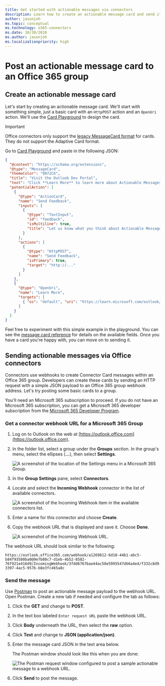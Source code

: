 ```yaml
---
title: Get started with actionable messages via connectors
description: Learn how to create an actionable message card and send it via Office connectors.
author: jasonjoh
ms.topic: conceptual
ms.technology: o365-connectors
ms.date: 10/30/2018
ms.author: jasonjoh
ms.localizationpriority: high
---
```


# Post an actionable message card to an Office 365 group

## Create an actionable message card

Let's start by creating an actionable message card. We'll start with something simple, just a basic card with an `HttpPOST` action and an `OpenUri` action. We'll use the [Card Playground](https://messagecardplayground.azurewebsites.net/) to design the card.

> [!IMPORTANT]
> Office connectors only support the [legacy MessageCard format](message-card-reference.md) for cards. They do not support the Adaptive Card format.

Go to [Card Playground](https://messagecardplayground.azurewebsites.net/) and paste in the following JSON:

```json
{
  "@context": "https://schema.org/extensions",
  "@type": "MessageCard",
  "themeColor": "0072C6",
  "title": "Visit the Outlook Dev Portal",
  "text": "Click **Learn More** to learn more about Actionable Messages!",
  "potentialAction": [
    {
      "@type": "ActionCard",
      "name": "Send Feedback",
      "inputs": [
        {
          "@type": "TextInput",
          "id": "feedback",
          "isMultiline": true,
          "title": "Let us know what you think about Actionable Messages"
        }
      ],
      "actions": [
        {
          "@type": "HttpPOST",
          "name": "Send Feedback",
          "isPrimary": true,
          "target": "http://..."
        }
      ]
    },
    {
      "@type": "OpenUri",
      "name": "Learn More",
      "targets": [
        { "os": "default", "uri": "https://learn.microsoft.com/outlook/actionable-messages" }
      ]
    }
  ]
}
```

Feel free to experiment with this simple example in the playground. You can see the [message card reference](message-card-reference.md) for details on the available fields. Once you have a card you're happy with, you can move on to sending it.

## Sending actionable messages via Office connectors

Connectors use webhooks to create Connector Card messages within an Office 365 group. Developers can create these cards by sending an HTTP request with a simple JSON payload to an Office 365 group webhook address. Let's try posting some basic cards to a group.

You'll need an Microsoft 365 subscription to proceed. If you do not have an Microsoft 365 subscription, you can get a Microsoft 365 developer subscription from the [Microsoft 365 Developer Program](https://developer.microsoft.com/office/dev-program).

### Get a connector webhook URL for a Microsoft 365 Group

1. Log on to Outlook on the web at [https://outlook.office.com](https://outlook.office.com).

1. In the folder list, select a group under the **Groups** section. In the group's menu, select the ellipses (**...**), then select **Settings**.

    ![A screenshot of the location of the Settings menu in a Microsoft 365 Group.](images/get-started/group-menu.png)

1. In the **Group Settings** pane, select **Connectors**.

1. Locate and select the **Incoming Webhook** connector in the list of available connectors.

    ![A screenshot of the Incoming Webhook item in the available connectors list.](images/get-started/incoming-webhook.png)

1. Enter a name for this connector and choose **Create**.

1. Copy the webhook URL that is displayed and save it. Choose **Done**.

    ![A screenshot of the Incoming Webhook URL.](images/get-started/webhook-url.png)

The webhook URL should look similar to the following:

```http
https://outlook.office365.com/webhook/a1269812-6d10-44b1-abc5-b84f93580ba0@9e7b80c7-d1eb-4b52-8582-76f921e416d9/IncomingWebhook/3fdd6767bae44ac58e5995547d66a4e4/f332c8d9-3397-4ac5-957b-b8e3fc465a8c
```

### Send the message

Use [Postman](https://www.getpostman.com/) to post an actionable message payload to the webhook URL. Open Postman. Create a new tab if needed and configure the tab as follows:

1. Click the **GET** and change to **POST**.

2. In the text box labeled `Enter request URL` paste the webhook URL.

3. Click **Body** underneath the URL, then select the **raw** option.

4. Click **Text** and change to **JSON (application/json)**.

5. Enter the message card JSON in the text area below.

   The Postman window should look like this when you are done:

   ![The Postman request window configured to post a sample actionable message to a webhook URL.](images/get-started/postman-setup.png)

6. Click **Send** to post the message.
